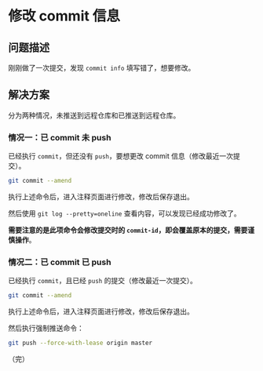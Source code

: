 # 修改 commit 信息

## 问题描述

刚刚做了一次提交，发现 `commit info` 填写错了，想要修改。

## 解决方案

分为两种情况，未推送到远程仓库和已推送到远程仓库。

### 情况一：已 commit 未 push

已经执行 `commit`，但还没有 `push`，要想更改 commit 信息（修改最近一次提交）。

```bash
git commit --amend
```

执行上述命令后，进入注释页面进行修改，修改后保存退出。

然后使用 `git log --pretty=oneline` 查看内容，可以发现已经成功修改了。

**需要注意的是此项命令会修改提交时的 `commit-id`，即会覆盖原本的提交，需要谨慎操作**。

### 情况二：已 commit 已 push

已经执行 `commit`，且已经 `push` 的提交（修改最近一次提交）。

```bash
git commit --amend
```

执行上述命令后，进入注释页面进行修改，修改后保存退出。

然后执行强制推送命令：

```bash
git push --force-with-lease origin master
```

（完）

